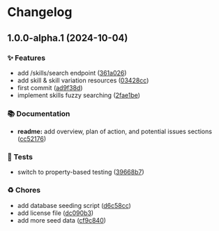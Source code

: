 # Changelog

## 1.0.0-alpha.1 (2024-10-04)

### ✨ Features

* add /skills/search endpoint ([361a026](361a026))
* add skill & skill variation resources ([03428cc](03428cc))
* first commit ([ad9f38d](ad9f38d))
* implement skills fuzzy searching ([2fae1be](2fae1be))

### 📚 Documentation

* **readme:** add overview, plan of action, and potential issues sections ([cc52176](cc52176))

### 🚨 Tests

* switch to property-based testing ([39668b7](39668b7))

### ♻️ Chores

* add database seeding script ([d6c58cc](d6c58cc))
* add license file ([dc090b3](dc090b3))
* add more seed data ([cf9c840](cf9c840))
